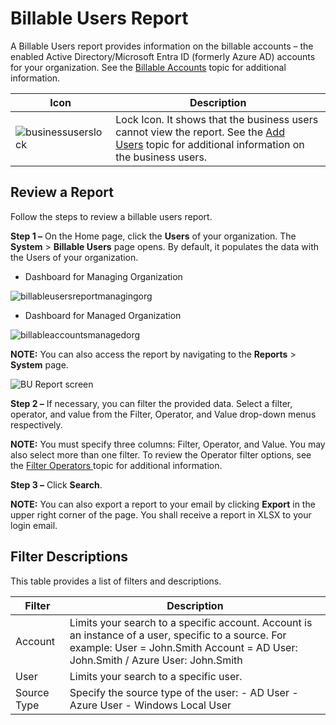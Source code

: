 # Billable Users Report

A Billable Users report provides information on the billable accounts – the enabled Active
Directory/Microsoft Entra ID (formerly Azure AD) accounts for your organization. See the
[Billable Accounts](/docs/1secure/administration/user-management/billable-accounts.md) topic for additional information.

| Icon                                                                                          | Description                                                                                                                                                                                                   |
| --------------------------------------------------------------------------------------------- | ------------------------------------------------------------------------------------------------------------------------------------------------------------------------------------------------------------- |
| ![businessuserslock](/img/product_docs/1secure/admin/searchandreports/businessuserslock.webp) | Lock Icon. It shows that the business users cannot view the report. See the [Add Users](/docs/1secure/administration/user-management/adding-users.md) topic for additional information on the business users. |

## Review a Report

Follow the steps to review a billable users report.

**Step 1 –** On the Home page, click the **Users** of your organization. The **System** > **Billable
Users** page opens. By default, it populates the data with the Users of your organization.

- Dashboard for Managing Organization

![billableusersreportmanagingorg](/img/product_docs/1secure/admin/searchandreports/billableusersreportmanagingorg.webp)

- Dashboard for Managed Organization

![billableaccountsmanagedorg](/img/product_docs/1secure/admin/organizations/billableaccountsmanagedorg.webp)

**NOTE:** You can also access the report by navigating to the **Reports** > **System** page.

![BU Report screen](/img/product_docs/1secure/admin/searchandreports/billableusersreport.webp)

**Step 2 –** If necessary, you can filter the provided data. Select a filter, operator, and value
from the Filter, Operator, and Value drop-down menus respectively.

**NOTE:** You must specify three columns: Filter, Operator, and Value. You may also select more than
one filter. To review the Operator filter options, see the
[Filter Operators ](/docs/1secure/reporting/filtering-and-search/filter-operators.md)topic for additional information.

**Step 3 –** Click **Search**.

**NOTE:** You can also export a report to your email by clicking **Export** in the upper right
corner of the page. You shall receive a report in XLSX to your login email.

## Filter Descriptions

This table provides a list of filters and descriptions.

| Filter      | Description                                                                                                                                                                             |
| ----------- | --------------------------------------------------------------------------------------------------------------------------------------------------------------------------------------- |
| Account     | Limits your search to a specific account. Account is an instance of a user, specific to a source. For example: User = John.Smith Account = AD User: John.Smith / Azure User: John.Smith |
| User        | Limits your search to a specific user.                                                                                                                                                  |
| Source Type | Specify the source type of the user: - AD User - Azure User - Windows Local User                                                                                                        |
